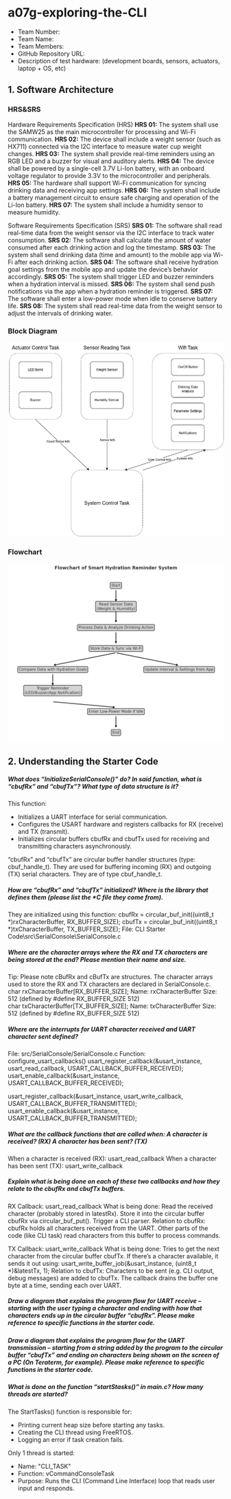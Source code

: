 # a07g-exploring-the-CLI

* Team Number:
* Team Name:
* Team Members:
* GitHub Repository URL:
* Description of test hardware: (development boards, sensors, actuators, laptop + OS, etc)

## 1. Software Architecture
### HRS&SRS
Hardware Requirements Specification (HRS)
**HRS 01:** The system shall use the SAMW25 as the main microcontroller for processing and Wi-Fi communication.
**HRS 02:** The device shall include a weight sensor (such as HX711) connected via the I2C interface to measure water cup weight changes.
**HRS 03:** The system shall provide real-time reminders using an RGB LED and a buzzer for visual and auditory alerts.
**HRS 04:** The device shall be powered by a single-cell 3.7V Li-Ion battery, with an onboard voltage regulator to provide 3.3V to the microcontroller and peripherals.
**HRS 05:** The hardware shall support Wi-Fi communication for syncing drinking data and receiving app settings.
**HRS 06:** The system shall include a battery management circuit to ensure safe charging and operation of the Li-Ion battery.
**HRS 07:** The system shall include a humidity sensor to measure humidity.

Software Requirements Specification (SRS)
**SRS 01:** The software shall read real-time data from the weight sensor via the I2C interface to track water consumption.
**SRS 02:** The software shall calculate the amount of water consumed after each drinking action and log the timestamp.
**SRS 03:** The system shall send drinking data (time and amount) to the mobile app via Wi-Fi after each drinking action.
**SRS 04:** The software shall receive hydration goal settings from the mobile app and update the device’s behavior accordingly.
**SRS 05:** The system shall trigger LED and buzzer reminders when a hydration interval is missed.
**SRS 06:** The system shall send push notifications via the app when a hydration reminder is triggered.
**SRS 07:** The software shall enter a low-power mode when idle to conserve battery life.
**SRS 08:** The system shall read real-time data from the weight sensor to adjust the intervals of drinking water.

### Block Diagram
![alt text](A07G_block_diagram.png)

### Flowchart
![alt text](A07G_floachart.jpg)
## 2. Understanding the Starter Code
##### What does “InitializeSerialConsole()” do? In said function, what is “cbufRx” and “cbufTx”? What type of data structure is it? 
This function:
* Initializes a UART interface for serial communication.
* Configures the USART hardware and registers callbacks for RX (receive) and TX (transmit).
* Initializes circular buffers cbufRx and cbufTx used for receiving and transmitting characters asynchronously.

“cbufRx” and “cbufTx” are circular buffer handler structures (type: cbuf_handle_t). They are used for buffering incoming (RX) and outgoing (TX) serial characters.
They are of type cbuf_handle_t.

##### How are “cbufRx” and “cbufTx” initialized? Where is the library that defines them (please list the *C file they come from). 
They are initialized using this function:
cbufRx = circular_buf_init((uint8_t *)rxCharacterBuffer, RX_BUFFER_SIZE);
cbufTx = circular_buf_init((uint8_t *)txCharacterBuffer, TX_BUFFER_SIZE);
File: CLI Starter Code\src\SerialConsole\SerialConsole.c

##### Where are the character arrays where the RX and TX characters are being stored at the end? Please mention their name and size.
Tip: Please note cBufRx and cBufTx are structures. 
The character arrays used to store the RX and TX characters are declared in SerialConsole.c.
char rxCharacterBuffer[RX_BUFFER_SIZE];
Name: rxCharacterBuffer
Size: 512 (defined by #define RX_BUFFER_SIZE 512) 			  
char txCharacterBuffer[TX_BUFFER_SIZE]; 
Name: txCharacterBuffer
Size: 512 (defined by #define RX_BUFFER_SIZE 512)

##### Where are the interrupts for UART character received and UART character sent defined? 
File:
src/SerialConsole/SerialConsole.c
Function: configure_usart_callbacks()
usart_register_callback(&usart_instance, usart_read_callback, USART_CALLBACK_BUFFER_RECEIVED);
usart_enable_callback(&usart_instance, USART_CALLBACK_BUFFER_RECEIVED);

usart_register_callback(&usart_instance, usart_write_callback, USART_CALLBACK_BUFFER_TRANSMITTED);
usart_enable_callback(&usart_instance, USART_CALLBACK_BUFFER_TRANSMITTED);

##### What are the callback functions that are called when: A character is received? (RX) A character has been sent? (TX) 
When a character is received (RX): usart_read_callback​
When a character has been sent (TX): usart_write_callback​

##### Explain what is being done on each of these two callbacks and how they relate to the cbufRx and cbufTx buffers. 
RX Callback: usart_read_callback
What is being done:
Read the received character (probably stored in latestRx).
Store it into the circular buffer cbufRx via circular_buf_put().
Trigger a CLI parser.
Relation to cbufRx:
cbufRx holds all characters received from the UART.
Other parts of the code (like CLI task) read characters from this buffer to process commands.

TX Callback: usart_write_callback
What is being done:
Tries to get the next character from the circular buffer cbufTx.
If there’s a character available, it sends it out using:
usart_write_buffer_job(&usart_instance, (uint8_t *)&latestTx, 1);
Relation to cbufTx:
Characters to be sent (e.g. CLI output, debug messages) are added to cbufTx.
The callback drains the buffer one byte at a time, sending each over UART.

##### Draw a diagram that explains the program flow for UART receive – starting with the user typing a character and ending with how that characters ends up in the circular buffer “cbufRx”. Please make reference to specific functions in the starter code. 

##### Draw a diagram that explains the program flow for the UART transmission – starting from a string added by the program to the circular buffer “cbufTx” and ending on characters being shown on the screen of a PC (On Teraterm, for example). Please make reference to specific functions in the starter code. 

##### What is done on the function “startStasks()” in main.c? How many threads are started?
The StartTasks() function is responsible for:
* Printing current heap size before starting any tasks.
* Creating the CLI thread using FreeRTOS.
* Logging an error if task creation fails.

Only 1 thread is started:
* Name: "CLI_TASK"
* Function: vCommandConsoleTask
* Purpose: Runs the CLI (Command Line Interface) loop that reads user input and responds.
